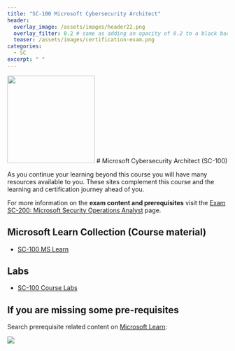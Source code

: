 ```yaml
---
title: "SC-100 Microsoft Cybersecurity Architect"
header:
  overlay_image: /assets/images/header22.png
  overlay_filter: 0.2 # same as adding an opacity of 0.2 to a black background
  teaser: /assets/images/certification-exam.png
categories:
  - SC
excerpt: " "
---
```


<img src="../../assets/images/certification-exam.png" width="200" height="200">
# Microsoft Cybersecurity Architect (SC-100) 

As you continue your learning beyond this course you will have many resources available to you. These sites complement this course and the learning and certification journey ahead of you.

For more information on the **exam content and prerequisites** visit the [Exam SC-200: Microsoft Security Operations Analyst](https://learn.microsoft.com/en-us/certifications/exams/sc-100) page.

## Microsoft Learn Collection (Course material)
- [SC-100 MS Learn](https://aka.ms/courseSC-100)

## Labs
- [SC-100 Course Labs](https://aka.ms/sc100labs)

## If you are missing some pre-requisites
Search prerequisite related content on [Microsoft Learn](https://learn.microsoft.com/en-us/training/browse/):

<img src="../../assets/images/learn-search.png">
